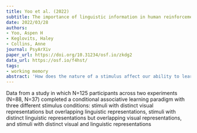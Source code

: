 ```yaml
---
title: Yoo et al. (2022)
subtitle: The importance of linguistic information in human reinforcement learning
date: 2022/03/28
authors:
- Yoo, Aspen H
- Keglovits, Haley
- Collins, Anne
journal: PsyArXiv
paper_url: https://doi.org/10.31234/osf.io/zkdg2
data_url: https://osf.io/f4hst/
tags:
- working memory
abstract: 'How does the nature of a stimulus affect our ability to learn appropriate response associations? In typical laboratory experiments learning is investigated under somewhat ideal circumstances, where stimuli are easily discriminable visually and linguistically. This is not representative of most real-life learning, where visually or linguistically overlapping stimuli can result in different ``rewards (e.g., you may learn over time that you can pet one specific dog that is friendly, but that you should avoid a very similar looking one that isnt). With two experiments, we test how humans learn in three stimulus conditions: stimuli with distinct visual representations but overlapping linguistic representations, stimuli with distinct linguistic representations but overlapping visual representations, and stimuli with distinct visual and linguistic representations. We find that decreasing linguistic and visual distinctness both decrease performance, substantially more for the lowered linguistic distinctness condition. We develop computational models to test different hypotheses about how reinforcement learning (RL) and working memory (WM) processes are affected by different stimulus conditions. Interestingly, we find that only RL, and not WM, is affected by stimulus condition: people learn slower and have higher across-stimulus value confusion at decision when linguistic information overlaps relative to when it is distinct. These results demonstrate strong effects of stimulus type on learning, and highlight the importance of considering the parallel contributions of different cognitive processes when studying behavior.'
---
```


Data from a study in which N=125 participants across two experiments (N=88, N=37) completed a  conditional associative learning paradigm with three different stimulus conditions: stimuli with distinct visual representations but overlapping linguistic representations, stimuli with distinct linguistic representations but overlapping visual representations, and stimuli with distinct visual and linguistic representations
